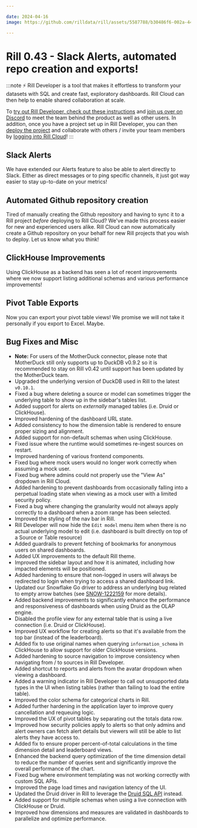 ```yaml
---

date: 2024-04-16
image: https://github.com/rilldata/rill/assets/5587788/b30486f6-002a-445d-8a1b-955b6ec0066d

---
```


# Rill 0.43 - Slack Alerts, automated repo creation and exports!

:::note
⚡ Rill Developer is a tool that makes it effortless to transform your datasets with SQL and create fast, exploratory dashboards. Rill Cloud can then help to enable shared collaboration at scale.

To [try out Rill Developer, check out these instructions](/get-started/install) and [join us over on Discord](https://discord.gg/2ubRfjC7Rh) to meet the team behind the product as well as other users. In addition, once you have a project set up in Rill Developer, you can then [deploy the project](/deploy/deploy-dashboard/) and collaborate with others / invite your team members by [logging into Rill Cloud](https://ui.rilldata.com)!
:::

## Slack Alerts
We have extended our Alerts feature to also be able to alert directly to Slack. Either as direct messages or to ping specific channels, it just got way easier to stay up-to-date on your metrics!

## Automated Github repository creation
Tired of manually creating the Github repository and having to sync it to a Rill project _before_ deploying to Rill Cloud? We've made this process easier for new and experienced users alike. Rill Cloud can now automatically create a Github repository on your behalf for new Rill projects that you wish to deploy. Let us know what you think!

## ClickHouse Improvements
Using ClickHouse as a backend has seen a lot of recent improvements where we now support listing additional schemas and various performance improvements!

## Pivot Table Exports
Now you can export your pivot table views! We promise we will not take it personally if you export to Excel. Maybe.

## Bug Fixes and Misc
- **Note:** For users of the MotherDuck connector, please note that MotherDuck still only supports up to DuckDB v0.9.2 so it is recommended to stay on Rill v0.42 until support has been updated by the MotherDuck team.
- Upgraded the underlying version of DuckDB used in Rill to the latest `v0.10.1`.
- Fixed a bug where deleting a source or model can sometimes trigger the underlying table to show up in the sidebar's tables list.
- Added support for alerts on _externally_ managed tables (i.e. Druid or ClickHouse).
- Improved hardening of the dashboard URL state.
- Added consistency to how the dimension table is rendered to ensure proper sizing and alignment.
- Added support for non-default schemas when using ClickHouse.
- Fixed issue where the runtime would sometimes re-ingest sources on restart.
- Improved hardening of various frontend components.
- Fixed bug where mock users would no longer work correctly when assuming a mock user.
- Fixed bug where admins could not properly use the "View As" dropdown in Rill Cloud.
- Added hardening to prevent dashboards from occasionally falling into a perpetual loading state when viewing as a mock user with a limited security policy.
- Fixed a bug where changing the granularity would not always apply correctly to a dashboard when a zoom range has been selected.
- Improved the styling of the nav bar in Rill.
- Rill Developer will now hide the `Edit model` menu item when there is no actual underlying model to edit (i.e. dashboard is built directly on top of a Source or Table resource)
- Added guardrails to prevent fetching of bookmarks for anonymous users on shared dashboards.
- Added UX improvements to the default Rill theme.
- Improved the sidebar layout and how it is animated, including how impacted elements will be positioned.
- Added hardening to ensure that non-logged in users will always be redirected to login when trying to access a shared dashboard link.
- Updated our Snowflake Go driver to address an underlying bug related to empty arrow batches (see [SNOW-1222159](https://github.com/snowflakedb/gosnowflake/pull/1068) for more details). 
- Added backend improvements to significantly enhance the performance and responsiveness of dashboards when using Druid as the OLAP engine.
- Disabled the profile view for any external table that is using a live connection (i.e. Druid or ClickHouse).
- Improved UX workflow for creating alerts so that it's available from the top bar (instead of the leaderboard).
- Added fix to use original names when querying `information_schema` in ClickHouse to allow support for older ClickHouse versions.
- Added hardening to source navigation to improve consistency when navigating from / to sources in Rill Developer.
- Added shortcut to reports and alerts from the avatar dropdown when viewing a dashboard.
- Added a warning indicator in Rill Developer to call out unsupported data types in the UI when listing tables (rather than failing to load the entire table).
- Improved the color schema for categorical charts in Rill.
- Added further hardening in the application layer to improve query cancellation and requeuing logic.
- Improved the UX of pivot tables by separating out the totals data row. 
- Improved how security policies apply to alerts so that only admins and alert owners can fetch alert details but viewers will still be able to list alerts they have access to.
- Added fix to ensure proper percent-of-total calculations in the time dimension detail and leaderboard views.
- Enhanced the backend query optimization of the time dimension detail to reduce the number of queries sent and significantly improve the overall performance of the chart.
- Fixed bug where environment templating was not working correctly with custom SQL APIs.
- Improved the page load times and navigation latency of the UI.
- Updated the Druid driver in Rill to leverage the [Druid SQL API](https://druid.apache.org/docs/latest/api-reference/sql-api) instead.
- Added support for multiple schemas when using a live connection with ClickHouse or Druid.
- Improved how dimensions and measures are validated in dashboards to parallelize and optimize performance.